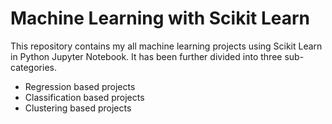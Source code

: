 # Machine Learning with Scikit Learn
This repository contains my all machine learning projects using Scikit Learn in Python Jupyter Notebook. It has been further divided into three sub-categories.
- Regression based projects
- Classification based projects
- Clustering based projects
